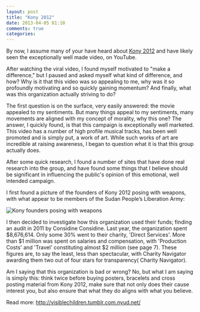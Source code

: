 ```yaml
---
layout: post
title: "Kony 2012"
date: 2013-04-05 01:10
comments: true
categories: 
---
```


By now, I assume many of your have heard about [Kony 2012](http://www.kony2012.com/) and have likely seen the exceptionally well made video, on YouTube. 

After watching the viral video, I found myself motivated to "make a difference," but I paused and asked myself what kind of difference, and how? Why is it that this video was so appealing to me, why was it so profoundly motivating and so quickly gaining momentum? And finally, what was this organization actually striving to do?

The first question is on the surface, very easily answered: the movie appealed to my sentiments. But many things appeal to my sentiments, many movements are aligned with my concept of morality, why this one? The answer, I quickly found, is that this campaign is exceptionally well marketed. This video has a number of high profile musical tracks, has been well promoted and is simply put, a work of art.
While such works of art are incredible at raising awareness, I began to question what it is that this group actually does.

After some quick research, I found a number of sites that have done real research into the group, and have found some things that I believe should be significant in influencing the public's opinion of this emotional, well intended campaign.

I first found a picture of the founders of Kony 2012 posing with weapons, with what appear to be members of the Sudan People’s Liberation Army:


![Kony founders posing with weapons](http://3.bp.blogspot.com/-OrFcFmeall0/T1eMkRdc7JI/AAAAAAAABqI/C6kzyqBBSVI/s1600/KONY+2012+Founders.JPG "Kony 2012 founders posing... with an RPG")


I then decided to investigate how this organization used their funds; finding an audit in 2011 by Considine Considine.  Last year, the organization spent $8,676,614. Only some 30% went to their charity, 'Direct Services'.  More than $1 million was spent on salaries and compensation, with 'Production Costs' and 'Travel' constituting almost $2 million (see page 7). These figures are, to say the least, less than spectacular, with Charity Navigator awarding them two out of four stars for transparency( Charity Navigator).

Am I saying that this organization is bad  or wrong? No, but what I am saying is simply this: think twice before buying posters, bracelets and cross posting material from Kony 2012, make sure that not only does their cause interest you, but also ensure that what they do aligns with what you believe.

Read more: http://visiblechildren.tumblr.com.nyud.net/